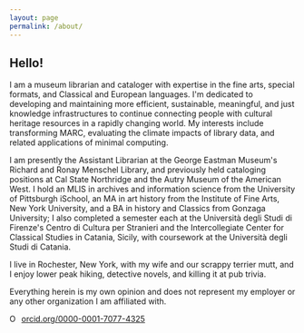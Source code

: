 ```yaml
---
layout: page
permalink: /about/
---
```

## Hello!
I am a museum librarian and cataloger with expertise in the fine arts, special formats, and Classical and European languages. I'm dedicated to developing and maintaining more efficient, sustainable, meaningful, and just knowledge infrastructures to continue connecting people with cultural heritage resources in a rapidly changing world. My interests include transforming MARC, evaluating the climate impacts of library data, and related applications of minimal computing. 

I am presently the Assistant Librarian at the George Eastman Museum's Richard and Ronay Menschel Library, and previously held cataloging positions at Cal State Northridge and the Autry Museum of the American West. I hold an MLIS in archives and information science from the University of Pittsburgh iSchool, an MA in art history from the Institute of Fine Arts, New York University, and a BA in history and Classics from Gonzaga University; I also completed a semester each at the Università degli Studi di Firenze's Centro di Cultura per Stranieri and the Intercollegiate Center for Classical Studies in Catania, Sicily, with coursework at the Università degli Studi di Catania. 

I live in Rochester, New York, with my wife and our scrappy terrier mutt, and I enjoy lower peak hiking, detective novels, and killing it at pub trivia.

Everything herein is my own opinion and does not represent my employer or any other organization I am affiliated with.

<a href="https://orcid.org/0000-0001-7077-4325" target="orcid.widget" rel="noopener noreferrer" style="vertical-align:top;"><img src="https://orcid.org/sites/default/files/images/orcid_16x16.png" style="width:1em;margin-right:.5em;" alt="ORCID iD icon">orcid.org/0000-0001-7077-4325</a>

